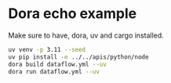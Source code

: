 # Dora echo example

Make sure to have, dora, uv and cargo installed.

```bash
uv venv -p 3.11 --seed
uv pip install -e ../../apis/python/node
dora build dataflow.yml --uv
dora run dataflow.yml --uv
```
